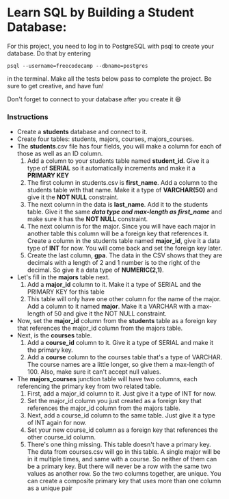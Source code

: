 # Learn SQL by Building a Student Database: 

For this project, you need to log in to PostgreSQL with psql to create your database. Do that by entering 
```
psql --username=freecodecamp --dbname=postgres 
```
in the terminal. Make all the tests below pass to complete the project. Be sure to get creative, and have fun!

Don't forget to connect to your database after you create it 😄

### Instructions
 
+ Create a **students** database and connect to it.
+ Create four tables: students, majors, courses, majors_courses.
+ The **students**.csv file has four fields, you will make a column for each of those as well as an ID column. 
  1. Add a column to your students table named **student_id**. Give it a type of **SERIAL** so it automatically increments and make it a **PRIMARY KEY**
  1. The first column in students.csv is **first_name**. Add a column to the students table with that name. Make it a type of **VARCHAR(50)** and give it the **NOT NULL** constraint.
  1. The next column in the data is **last_name**. Add it to the students table. Give it the same ***data type and max-length as first_name*** and make sure it has the **NOT NULL** constraint.
  1. The next column is for the major. Since you will have each major in another table this column will be a foreign key that references it. 
      Create a column in the students table named **major_id**, give it a data type of **INT** for now. You will come back and set the foreign key later.
  1. Create the last column, **gpa**. The data in the CSV shows that they are decimals with a length of 2 and 1 number is to the right of the decimal. So give it a data type of **NUMERIC(2,1)**.
+  Let's fill in the **majors** table next.
    1. Add a **major_id** column to it. Make it a type of SERIAL and the PRIMARY KEY for this table
    1. This table will only have one other column for the name of the major. Add a column to it named **major**. Make it a VARCHAR with a max-length of 50 and give it the NOT NULL constraint.
+ Now, set the **major_id** column from the **students** table as a foreign key that references the major_id column from the majors table.
+ Next, is the **courses** table.
  1. Add a **course_id** column to it. Give it a type of SERIAL and make it the primary key.
  2. Add a **course** column to the courses table that's a type of VARCHAR. The course names are a little longer, so give them a max-length of 100. Also, make sure it can't accept null values.
+ The **majors_courses** junction table will have two columns, each referencing the primary key from two related table. 
  1. First, add a major_id column to it. Just give it a type of INT for now.
  2. Set the major_id column you just created as a foreign key that references the major_id column from the majors table.
  3. Next, add a course_id column to the same table. Just give it a type of INT again for now.
  4. Set your new course_id column as a foreign key that references the other course_id column.
  5. There's one thing missing. This table doesn't have a primary key. The data from courses.csv will go in this table. A single major will be in it multiple times, and same with a course. So neither of them can be a primary key. But there will never be a row with the same two values as another row. So the two columns together, are unique. You can create a composite primary key that uses more than one column as a unique pair

